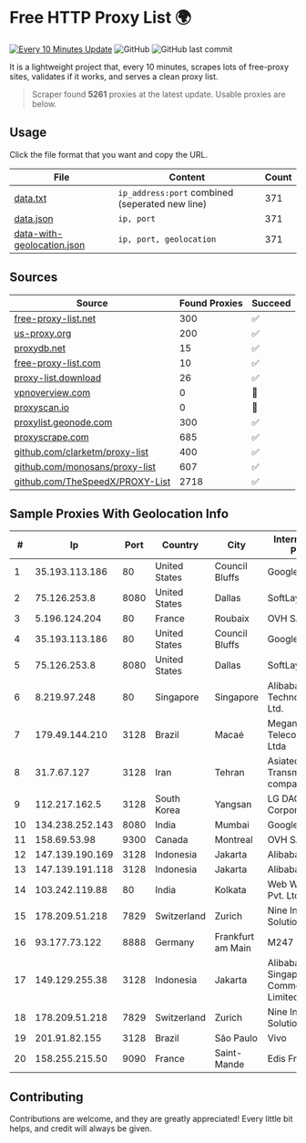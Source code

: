 
# Free HTTP Proxy List 🌍

[![Every 10 Minutes Update](https://github.com/mertguvencli/http-proxy-list/actions/workflows/main.yml/badge.svg?branch=main)](https://github.com/mertguvencli/http-proxy-list/actions/workflows/main.yml)
![GitHub](https://img.shields.io/github/license/mertguvencli/http-proxy-list)
![GitHub last commit](https://img.shields.io/github/last-commit/mertguvencli/http-proxy-list)

It is a lightweight project that, every 10 minutes, scrapes lots of free-proxy sites, validates if it works, and serves a clean proxy list.


> Scraper found **5261** proxies at the latest update. Usable proxies are below.

## Usage

Click the file format that you want and copy the URL.


|File|Content|Count|
|----|-------|-----|
|[data.txt](https://raw.githubusercontent.com/mertguvencli/http-proxy-list/main/proxy-list/data.txt)|`ip_address:port` combined (seperated new line)|371|
|[data.json](https://raw.githubusercontent.com/mertguvencli/http-proxy-list/main/proxy-list/data.json)|`ip, port`|371|
|[data-with-geolocation.json](https://raw.githubusercontent.com/mertguvencli/http-proxy-list/main/proxy-list/data-with-geolocation.json)|`ip, port, geolocation`|371|

## Sources

|Source|Found Proxies|Succeed|
|------|-------------|-------|
|[free-proxy-list.net](https://free-proxy-list.net)|300|✅|
|[us-proxy.org](https://www.us-proxy.org)|200|✅|
|[proxydb.net](http://proxydb.net)|15|✅|
|[free-proxy-list.com](https://free-proxy-list.com/?page=&port=&type%5B%5D=http&type%5B%5D=https&up_time=0&search=Search)|10|✅|
|[proxy-list.download](https://www.proxy-list.download/HTTP)|26|✅|
|[vpnoverview.com](https://vpnoverview.com/privacy/anonymous-browsing/free-proxy-servers)|0|🚫|
|[proxyscan.io](https://www.proxyscan.io)|0|🚫|
|[proxylist.geonode.com](https://proxylist.geonode.com/api/proxy-list?limit=300&page=1&sort_by=lastChecked&sort_type=desc&protocols=http,https)|300|✅|
|[proxyscrape.com](https://api.proxyscrape.com/v2/?request=displayproxies&protocol=http&timeout=10000&country=all&ssl=all&anonymity=all)|685|✅|
|[github.com/clarketm/proxy-list](https://raw.githubusercontent.com/clarketm/proxy-list/master/proxy-list-raw.txt)|400|✅|
|[github.com/monosans/proxy-list](https://raw.githubusercontent.com/monosans/proxy-list/main/proxies/http.txt)|607|✅|
|[github.com/TheSpeedX/PROXY-List](https://raw.githubusercontent.com/TheSpeedX/PROXY-List/master/http.txt)|2718|✅|


## Sample Proxies With Geolocation Info

|#|Ip|Port|Country|City|Internet Service Provider|
|-|--|----|-------|----|-------------------------|
|1|35.193.113.186|80|United States|Council Bluffs|Google LLC|
|2|75.126.253.8|8080|United States|Dallas|SoftLayer|
|3|5.196.124.204|80|France|Roubaix|OVH SAS|
|4|35.193.113.186|80|United States|Council Bluffs|Google LLC|
|5|75.126.253.8|8080|United States|Dallas|SoftLayer|
|6|8.219.97.248|80|Singapore|Singapore|Alibaba (US) Technology Co., Ltd.|
|7|179.49.144.210|3128|Brazil|Macaé|Meganet Telecomumicacoes Ltda|
|8|31.7.67.127|3128|Iran|Tehran|Asiatech Data Transmission company|
|9|112.217.162.5|3128|South Korea|Yangsan|LG DACOM Corporation|
|10|134.238.252.143|8080|India|Mumbai|Google LLC|
|11|158.69.53.98|9300|Canada|Montreal|OVH SAS|
|12|147.139.190.169|3128|Indonesia|Jakarta|Alibaba.com LLC|
|13|147.139.191.118|3128|Indonesia|Jakarta|Alibaba.com LLC|
|14|103.242.119.88|80|India|Kolkata|Web Werks India Pvt. Ltd.|
|15|178.209.51.218|7829|Switzerland|Zurich|Nine Internet Solutions AG|
|16|93.177.73.122|8888|Germany|Frankfurt am Main|M247 Europe SRL|
|17|149.129.255.38|3128|Indonesia|Jakarta|Alibaba.com Singapore E-Commerce Private Limited|
|18|178.209.51.218|7829|Switzerland|Zurich|Nine Internet Solutions AG|
|19|201.91.82.155|3128|Brazil|São Paulo|Vivo|
|20|158.255.215.50|9090|France|Saint-Mande|Edis France|



## Contributing

Contributions are welcome, and they are greatly appreciated! Every
little bit helps, and credit will always be given.

